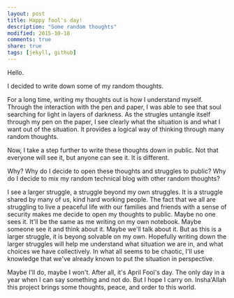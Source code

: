 ```yaml
---
layout: post
title: Happy fool's day!
description: "Some random thoughts"
modified: 2015-10-18
comments: true
share: true
tags: [jekyll, github]
---
```


Hello.

I decided to write down some of my random thoughts.

For a long time, writing my thoughts out is how I understand myself. Through the interaction with the pen and paper, I was able to see that soul searching for light in layers of darkness. As the strugles untangle itself through my pen on the paper, I see clearly what the situation is and what I want out of the situation. It provides a logical way of thinking through many random thoughts.

Now, I take a step further to write these thoughts down in public. Not that everyone will see it, but anyone can see it. It is different.

Why? Why do I decide to open these thoughts and struggles to public? Why do I decide to mix my random technical blog with other random thoughts?

I see a larger struggle, a struggle beyond my own struggles. It is a struggle shared by many of us, kind hard working people. The fact that we all are struggling to live a peaceful life with our families and friends with a sense of security makes me decide to open my thoughts to public. Maybe no one sees it. It'll be the same as me writing on my own notebook. Maybe someone see it and think about it. Maybe we'll talk about it. But as this is a larger struggle, it is beyong solvable on my own. Hopefully writing down the larger struggles will help me understand what situation we are in, and what choices we have collectively.  In what all seems to be chaotic, I'll use knowledge that we've already known to put the situation in perspective.

Maybe I'll do, maybe I won't. After all, it's April Fool's day. The only day in a year when I can say something and not do. But I hope I carry on. Insha'Allah this project brings some thoughts, peace, and order to this world.
